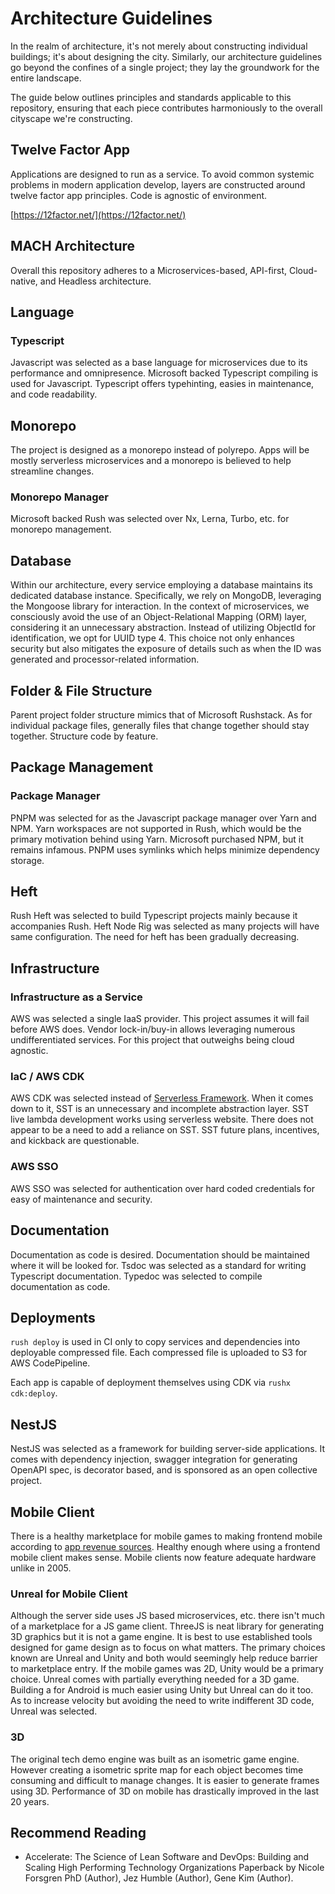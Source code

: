 # Architecture Guidelines

In the realm of architecture, it's not merely about constructing individual
buildings; it's about designing the city. Similarly, our architecture guidelines
go beyond the confines of a single project; they lay the groundwork for the
entire landscape.

The guide below outlines principles and standards applicable to this repository,
ensuring that each piece contributes harmoniously to the overall cityscape we're
constructing.

## Twelve Factor App

Applications are designed to run as a service. To avoid common systemic problems
in modern application develop, layers are constructed around twelve factor app
principles. Code is agnostic of environment.

[https://12factor.net/](https://12factor.net/)

## MACH Architecture

Overall this repository adheres to a Microservices-based, API-first,
Cloud-native, and Headless architecture.

## Language

### Typescript

Javascript was selected as a base language for microservices due to its
performance and omnipresence. Microsoft backed Typescript compiling is used for
Javascript. Typescript offers typehinting, easies in maintenance, and code
readability.

## Monorepo

The project is designed as a monorepo instead of polyrepo. Apps will be mostly
serverless microservices and a monorepo is believed to help streamline changes.

### Monorepo Manager

Microsoft backed Rush was selected over Nx, Lerna, Turbo, etc. for monorepo
management.

## Database

Within our architecture, every service employing a database maintains its
dedicated database instance. Specifically, we rely on MongoDB, leveraging the
Mongoose library for interaction. In the context of microservices, we
consciously avoid the use of an Object-Relational Mapping (ORM) layer,
considering it an unnecessary abstraction. Instead of utilizing ObjectId for
identification, we opt for UUID type 4. This choice not only enhances security
but also mitigates the exposure of details such as when the ID was generated and
processor-related information.

## Folder & File Structure

Parent project folder structure mimics that of Microsoft Rushstack. As for
individual package files, generally files that change together should stay
together. Structure code by feature.

## Package Management

### Package Manager

PNPM was selected for as the Javascript package manager over Yarn and NPM. Yarn
workspaces are not supported in Rush, which would be the primary motivation
behind using Yarn. Microsoft purchased NPM, but it remains infamous. PNPM uses
symlinks which helps minimize dependency storage.

## Heft

Rush Heft was selected to build Typescript projects mainly because it
accompanies Rush. Heft Node Rig was selected as many projects will have same
configuration. The need for heft has been gradually decreasing.

## Infrastructure

### Infrastructure as a Service

AWS was selected a single IaaS provider. This project assumes it will fail
before AWS does. Vendor lock-in/buy-in allows leveraging numerous
undifferentiated services. For this project that outweighs being cloud agnostic.

### IaC / AWS CDK

AWS CDK was selected instead of
[Serverless Framework](https://github.com/serverless-stack/serverless-stack).
When it comes down to it, SST is an unnecessary and incomplete abstraction
layer. SST live lambda development works using serverless website. There does
not appear to be a need to add a reliance on SST. SST future plans, incentives,
and kickback are questionable.

### AWS SSO

AWS SSO was selected for authentication over hard coded credentials for easy of
maintenance and security.

## Documentation

Documentation as code is desired. Documentation should be maintained where it
will be looked for. Tsdoc was selected as a standard for writing Typescript
documentation. Typedoc was selected to compile documentation as code.

## Deployments

`rush deploy` is used in CI only to copy services and dependencies into
deployable compressed file. Each compressed file is uploaded to S3 for AWS
CodePipeline.

Each app is capable of deployment themselves using CDK via `rushx cdk:deploy`.

## NestJS

NestJS was selected as a framework for building server-side applications. It
comes with dependency injection, swagger integration for generating OpenAPI
spec, is decorator based, and is sponsored as an open collective project.

## Mobile Client

There is a healthy marketplace for mobile games to making frontend mobile
according to
[app revenue sources](https://www.businessofapps.com/data/app-revenues/).
Healthy enough where using a frontend mobile client makes sense. Mobile clients
now feature adequate hardware unlike in 2005.

### Unreal for Mobile Client

Although the server side uses JS based microservices, etc. there isn't much of a
marketplace for a JS game client. ThreeJS is neat library for generating 3D
graphics but it is not a game engine. It is best to use established tools
designed for game design as to focus on what matters. The primary choices known
are Unreal and Unity and both would seemingly help reduce barrier to marketplace
entry. If the mobile games was 2D, Unity would be a primary choice. Unreal comes
with partially everything needed for a 3D game. Building a for Android is much
easier using Unity but Unreal can do it too. As to increase velocity but
avoiding the need to write indifferent 3D code, Unreal was selected.

### 3D

The original tech demo engine was built as an isometric game engine. However
creating a isometric sprite map for each object becomes time consuming and
difficult to manage changes. It is easier to generate frames using 3D.
Performance of 3D on mobile has drastically improved in the last 20 years.

## Recommend Reading

- Accelerate: The Science of Lean Software and DevOps: Building and Scaling High
  Performing Technology Organizations Paperback by Nicole Forsgren PhD (Author),
  Jez Humble (Author), Gene Kim (Author).
